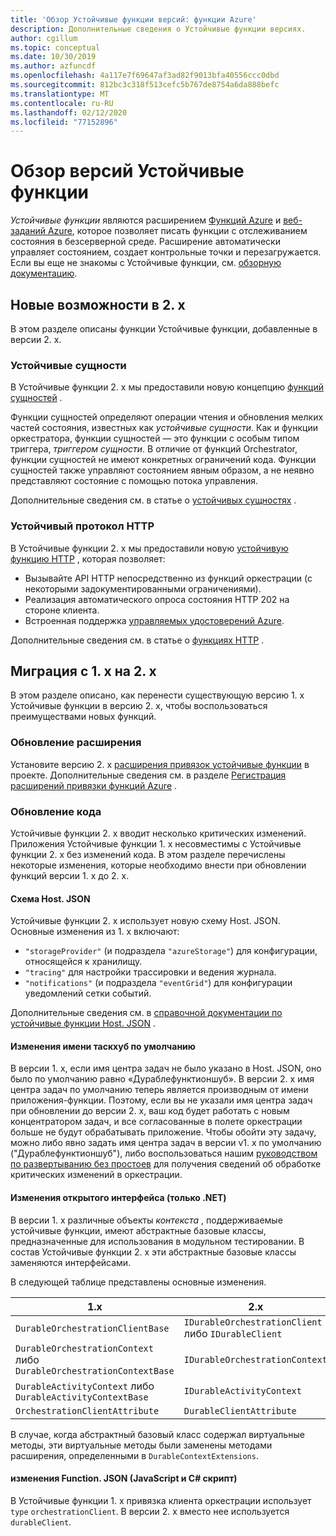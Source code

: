 ```yaml
---
title: 'Обзор Устойчивые функции версий: функции Azure'
description: Дополнительные сведения о Устойчивые функции версиях.
author: cgillum
ms.topic: conceptual
ms.date: 10/30/2019
ms.author: azfuncdf
ms.openlocfilehash: 4a117e7f69647af3ad82f9013bfa40556ccc0dbd
ms.sourcegitcommit: 812bc3c318f513cefc5b767de8754a6da888befc
ms.translationtype: MT
ms.contentlocale: ru-RU
ms.lasthandoff: 02/12/2020
ms.locfileid: "77152896"
---
```

# <a name="durable-functions-versions-overview"></a>Обзор версий Устойчивые функции

*Устойчивые функции* являются расширением [Функций Azure](../functions-overview.md) и [веб-заданий Azure](../../app-service/web-sites-create-web-jobs.md), которое позволяет писать функции с отслеживанием состояния в безсерверной среде. Расширение автоматически управляет состоянием, создает контрольные точки и перезагружается. Если вы еще не знакомы с Устойчивые функции, см. [обзорную документацию](durable-functions-overview.md).

## <a name="new-features-in-2x"></a>Новые возможности в 2. x

В этом разделе описаны функции Устойчивые функции, добавленные в версии 2. x.

### <a name="durable-entities"></a>Устойчивые сущности

В Устойчивые функции 2. x мы предоставили новую концепцию [функций сущностей](durable-functions-entities.md) .

Функции сущностей определяют операции чтения и обновления мелких частей состояния, известных как *устойчивые сущности*. Как и функции оркестратора, функции сущностей — это функции с особым типом триггера, *триггером сущности*. В отличие от функций Orchestrator, функции сущностей не имеют конкретных ограничений кода. Функции сущностей также управляют состоянием явным образом, а не неявно представляют состояние с помощью потока управления.

Дополнительные сведения см. в статье о [устойчивых сущностях](durable-functions-entities.md) .

### <a name="durable-http"></a>Устойчивый протокол HTTP

В Устойчивые функции 2. x мы предоставили новую [устойчивую функцию HTTP](durable-functions-http-features.md#consuming-http-apis) , которая позволяет:

* Вызывайте API HTTP непосредственно из функций оркестрации (с некоторыми задокументированными ограничениями).
* Реализация автоматического опроса состояния HTTP 202 на стороне клиента.
* Встроенная поддержка [управляемых удостоверений Azure](../../active-directory/managed-identities-azure-resources/overview.md).

Дополнительные сведения см. в статье о [функциях HTTP](durable-functions-http-features.md#consuming-http-apis) .

## <a name="migrate-from-1x-to-2x"></a>Миграция с 1. x на 2. x

В этом разделе описано, как перенести существующую версию 1. x Устойчивые функции в версию 2. x, чтобы воспользоваться преимуществами новых функций.

### <a name="upgrade-the-extension"></a>Обновление расширения

Установите версию 2. x [расширения привязок устойчивые функции](https://www.nuget.org/packages/Microsoft.Azure.WebJobs.Extensions.DurableTask) в проекте. Дополнительные сведения см. в разделе [Регистрация расширений привязки функций Azure](../functions-bindings-register.md) .

### <a name="update-your-code"></a>Обновление кода

Устойчивые функции 2. x вводит несколько критических изменений. Приложения Устойчивые функции 1. x несовместимы с Устойчивые функции 2. x без изменений кода. В этом разделе перечислены некоторые изменения, которые необходимо внести при обновлении функций версии 1. x до 2. x.

#### <a name="hostjson-schema"></a>Схема Host. JSON

Устойчивые функции 2. x использует новую схему Host. JSON. Основные изменения из 1. x включают:

* `"storageProvider"` (и подраздела `"azureStorage"`) для конфигурации, относящейся к хранилищу.
* `"tracing"` для настройки трассировки и ведения журнала.
* `"notifications"` (и подраздела `"eventGrid"`) для конфигурации уведомлений сетки событий.

Дополнительные сведения см. в [справочной документации по устойчивые функции Host. JSON](durable-functions-bindings.md#durable-functions-2-0-host-json) .

#### <a name="default-taskhub-name-changes"></a>Изменения имени таскхуб по умолчанию

В версии 1. x, если имя центра задач не было указано в Host. JSON, оно было по умолчанию равно «Дураблефунктионшуб». В версии 2. x имя центра задач по умолчанию теперь является производным от имени приложения-функции. Поэтому, если вы не указали имя центра задач при обновлении до версии 2. x, ваш код будет работать с новым концентратором задач, и все согласованные в полете оркестрации больше не будут обрабатывать приложение. Чтобы обойти эту задачу, можно либо явно задать имя центра задач в версии v1. x по умолчанию ("Дураблефунктионшуб"), либо воспользоваться нашим [руководством по развертыванию без простоев](durable-functions-zero-downtime-deployment.md) для получения сведений об обработке критических изменений в оркестрации.

#### <a name="public-interface-changes-net-only"></a>Изменения открытого интерфейса (только .NET)

В версии 1. x различные объекты _контекста_ , поддерживаемые устойчивые функции, имеют абстрактные базовые классы, предназначенные для использования в модульном тестировании. В состав Устойчивые функции 2. x эти абстрактные базовые классы заменяются интерфейсами.

В следующей таблице представлены основные изменения.

| 1.x | 2.x |
|----------|----------|
| `DurableOrchestrationClientBase` | `IDurableOrchestrationClient` либо `IDurableClient` |
| `DurableOrchestrationContext` либо `DurableOrchestrationContextBase` | `IDurableOrchestrationContext` |
| `DurableActivityContext` либо `DurableActivityContextBase` | `IDurableActivityContext` |
| `OrchestrationClientAttribute` | `DurableClientAttribute` |

В случае, когда абстрактный базовый класс содержал виртуальные методы, эти виртуальные методы были заменены методами расширения, определенными в `DurableContextExtensions`.

#### <a name="functionjson-changes-javascript-and-c-script"></a>изменения Function. JSON (JavaScript и C# скрипт)

В Устойчивые функции 1. x привязка клиента оркестрации использует `type` `orchestrationClient`. В версии 2. x вместо нее используется `durableClient`.
